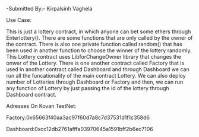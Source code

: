 -Submitted By:-
Kirpalsinh Vaghela

Use Case:

This is just a lottery contract, in which anyone can bet some ethers through Enterlottery(). There are some functions that are only called by the owner of the contract. There is also one private function called random() that has been used in another function to choose the winner of the lottery randomly.
This  Lottery contract uses  LibforChangeOwner library that changes the onwer of the Lottery.
There is one another contract called Factory that is used in another contract called Dashboard and through Dashboard we can run all the funcationality of the main contract Lottery. We can also deploy number of Lotteries through Dashboard or Factory and then, we can run any function of Lottery by just passing the id of the lottery through Dashboard contract.

Adresses On Kovan TestNet:

Factory:0x65663f40aa3ac97f60d7a8c7d37531d1f1c358d6

Dashboard:0xcc12db2761afffa03970645a1591bff2b6ec7106


